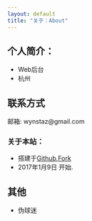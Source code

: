 ```yaml
---
layout: default
title: "关于：About"
---
```


## 个人简介：

* Web后台
* 杭州

## 联系方式

<p class="contact">
<!--  <a href="http://weibo.com/ouyanglip" title="微博联系我"><img src="http://www.sinaimg.cn/blog/developer/wiki/LOGO_32x32.png" width="24" height="24" style="display:inline-block;vertical-align:middle"></a><br/>
        <a href="http://www.zhihu.com/people/lippi-ouyang" title="知乎联系我"><img src="http://www.zhihu.com/favicon.ico" width="24" height="24" style="display:inline-block;vertical-align:middle"></a><br/>
 <a href="https://github.com/LippiOuYang" title="Github联系我"><img src="http://www.github.com/favicon.ico" width="24" height="24" style="display:inline-block;vertical-align:middle"></a><br/> -->
邮箱: wynstaz@gmail.com 
</p>

### 关于本站：

* 搭建于[Github](https://github.com/Staz1994/Staz1994.github.io),[Fork](https://github.com/LippiOuYang/LippiOuYang.github.io)
* 2017年1月9日 开始.

## 其他
* 伪球迷